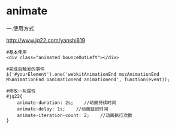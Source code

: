 # animate

一.使用方式

http://www.jq22.com/yanshi819


```
#基本使用
<div class="animated bounceOutLeft"></div>

#完成后触发的事件
$('#yourElement').one('webkitAnimationEnd mozAnimationEnd MSAnimationEnd oanimationend animationend', function(event));

#修改一些属性
#jq22{
    animate-duration: 2s;    //动画持续时间
    animate-delay: 1s;    //动画延迟时间
    animate-iteration-count: 2;    //动画执行次数
}
```
